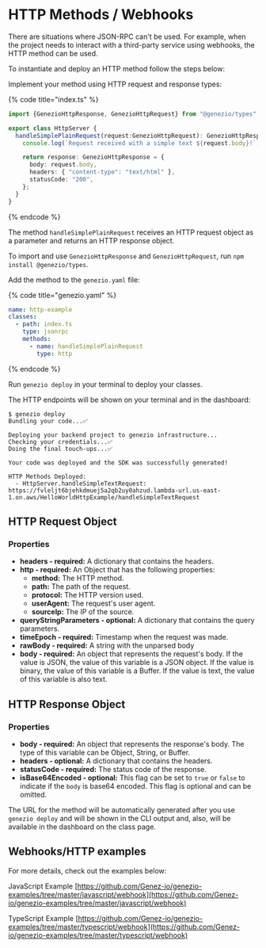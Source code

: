 # HTTP Methods / Webhooks

There are situations where JSON-RPC can't be used. For example, when the project needs to interact with a third-party service using webhooks, the HTTP method can be used.

To instantiate and deploy an HTTP method follow the steps below:

Implement your method using HTTP request and response types:

{% code title="index.ts" %}
```typescript
import {GenezioHttpResponse, GenezioHttpRequest} from "@genezio/types";

export class HttpServer {
  handleSimplePlainRequest(request:GenezioHttpRequest): GenezioHttpResponse{
    console.log(`Request received with a simple text ${request.body}!`)

    return response: GenezioHttpResponse = {
      body: request.body,
      headers: { "content-type": "text/html" },
      statusCode: "200",
    };
  }
}
```
{% endcode %}

The method `handleSimplePlainRequest` receives an HTTP request object as a parameter and returns an HTTP response object.&#x20;

To import and use `GenezioHttpResponse` and `GenezioHttpRequest`, run `npm install @genezio/types`.

Add the method to the `genezio.yaml` file:

{% code title="genezio.yaml" %}
```yaml
name: http-example
classes:
  - path: index.ts
    type: jsonrpc
    methods:
      - name: handleSimplePlainRequest
        type: http
```
{% endcode %}

Run `genezio deploy` in your terminal to deploy your classes.

The HTTP endpoints will be shown on your terminal and in the dashboard:

```
$ genezio deploy
Bundling your code...✅

Deploying your backend project to genezio infrastructure...
Checking your credentials...✅
Doing the final touch-ups...✅

Your code was deployed and the SDK was successfully generated!

HTTP Methods Deployed:
  - HttpServer.handleSimpleTextRequest: https://fvleljt6bjehkdmuej5a2qb2uy0ahzud.lambda-url.us-east-1.on.aws/HelloWorldHttpExample/handleSimpleTextRequest
```

## HTTP Request Object

### Properties

* **headers  - required:** A dictionary that contains the headers.
* **http  - required:** An Object that has the following properties:
  * **method:** The HTTP method.
  * **path:** The path of the request.
  * **protocol:** The HTTP version used.
  * **userAgent:** The request's user agent.
  * **sourceIp:** The IP of the source.
* **queryStringParameters - optional:** A dictionary that contains the query parameters.
* **timeEpoch  - required:** Timestamp when the request was made.
* **rawBody  - required:** A string with the unparsed body
* **body  - required:** An object that represents the request's body. If the value is JSON, the value of this variable is a JSON object. If the value is binary, the value of this variable is a Buffer. If the value is text, the value of this variable is also text.&#x20;

## HTTP Response Object

### Properties

* **body  - required:** An object that represents the response's body. The type of this variable can be Object, String, or Buffer.
* **headers  - optional:** A dictionary that contains the headers.
* **statusCode  - required:** The status code of the response.
* **isBase64Encoded - optional:**  This flag can be set to `true` or `false` to indicate if the `body` is base64 encoded. This flag is optional and can be omitted.&#x20;

The URL for the method will be automatically generated after you use `genezio deploy` and will be shown in the CLI output and, also, will be available in the dashboard on the class page.

## Webhooks/HTTP examples

For more details, check out the examples below:

JavaScript Example [https://github.com/Genez-io/genezio-examples/tree/master/javascript/webhook](https://github.com/Genez-io/genezio-examples/tree/master/javascript/webhook)

TypeScript Example [https://github.com/Genez-io/genezio-examples/tree/master/typescript/webhook](https://github.com/Genez-io/genezio-examples/tree/master/typescript/webhook)
